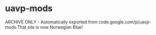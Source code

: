 # uavp-mods
ARCHIVE ONLY - Automatically exported from code.google.com/p/uavp-mods.That site is now Norwegian Blue!
